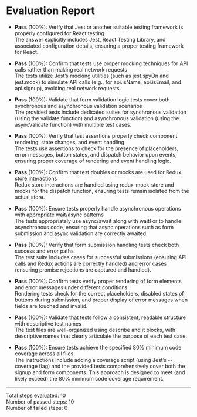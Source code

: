 # Evaluation Report

- **Pass** (100%): Verify that Jest or another suitable testing framework is properly configured for React testing  
  The answer explicitly includes Jest, React Testing Library, and associated configuration details, ensuring a proper testing framework for React.

- **Pass** (100%): Confirm that tests use proper mocking techniques for API calls rather than making real network requests  
  The tests utilize Jest’s mocking utilities (such as jest.spyOn and jest.mock) to simulate API calls (e.g., for api.isName, api.isEmail, and api.signup), avoiding real network requests.

- **Pass** (100%): Validate that form validation logic tests cover both synchronous and asynchronous validation scenarios  
  The provided tests include dedicated suites for synchronous validation (using the validate function) and asynchronous validation (using the asyncValidate function) with multiple test cases.

- **Pass** (100%): Verify that test assertions properly check component rendering, state changes, and event handling  
  The tests use assertions to check for the presence of placeholders, error messages, button states, and dispatch behavior upon events, ensuring proper coverage of rendering and event handling logic.

- **Pass** (100%): Confirm that test doubles or mocks are used for Redux store interactions  
  Redux store interactions are handled using redux-mock-store and mocks for the dispatch function, ensuring tests remain isolated from the actual store.

- **Pass** (100%): Ensure tests properly handle asynchronous operations with appropriate wait/async patterns  
  The tests appropriately use async/await along with waitFor to handle asynchronous code, ensuring that async operations such as form submission and async validation are correctly awaited.

- **Pass** (100%): Verify that form submission handling tests check both success and error paths  
  The test suite includes cases for successful submissions (ensuring API calls and Redux actions are correctly handled) and error cases (ensuring promise rejections are captured and handled).

- **Pass** (100%): Confirm tests verify proper rendering of form elements and error messages under different conditions  
  Rendering tests check for the correct placeholders, disabled states of buttons during submission, and proper display of error messages when fields are touched and invalid.

- **Pass** (100%): Validate that tests follow a consistent, readable structure with descriptive test names  
  The test files are well-organized using describe and it blocks, with descriptive names that clearly articulate the purpose of each test case.

- **Pass** (100%): Ensure tests achieve the specified 80% minimum code coverage across all files  
  The instructions include adding a coverage script (using Jest’s --coverage flag) and the provided tests comprehensively cover both the signup and form components. This approach is designed to meet (and likely exceed) the 80% minimum code coverage requirement.

---

Total steps evaluated: 10  
Number of passed steps: 10  
Number of failed steps: 0